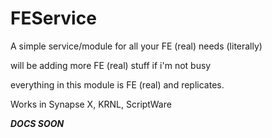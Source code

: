 # FEService

A simple service/module for all your FE (real) needs (literally)

will be adding more FE (real) stuff if i'm not busy 

everything in this module is FE (real) and replicates.

Works in Synapse X, KRNL, ScriptWare


***DOCS SOON***
